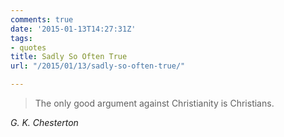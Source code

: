 ```yaml
---
comments: true
date: '2015-01-13T14:27:31Z'
tags:
- quotes
title: Sadly So Often True
url: "/2015/01/13/sadly-so-often-true/"

---
```

<blockquote class="big">
  The only good argument against Christianity is Christians.
</blockquote>

<cite class="big">G. K. Chesterton</cite>
